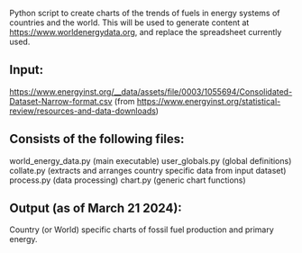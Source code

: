 Python script to create charts of the trends of fuels in energy systems
of countries and the world. This will be used to generate content at 
https://www.worldenergydata.org, and replace the spreadsheet currently
used.

Input:
-
https://www.energyinst.org/__data/assets/file/0003/1055694/Consolidated-Dataset-Narrow-format.csv
(from https://www.energyinst.org/statistical-review/resources-and-data-downloads)


Consists of the following files:
-
world_energy_data.py (main executable)
user_globals.py (global definitions)
collate.py (extracts and arranges country specific data from input dataset)
process.py (data processing)
chart.py (generic chart functions)

Output (as of March 21 2024):
-
Country (or World) specific charts of fossil fuel production and primary
energy.
